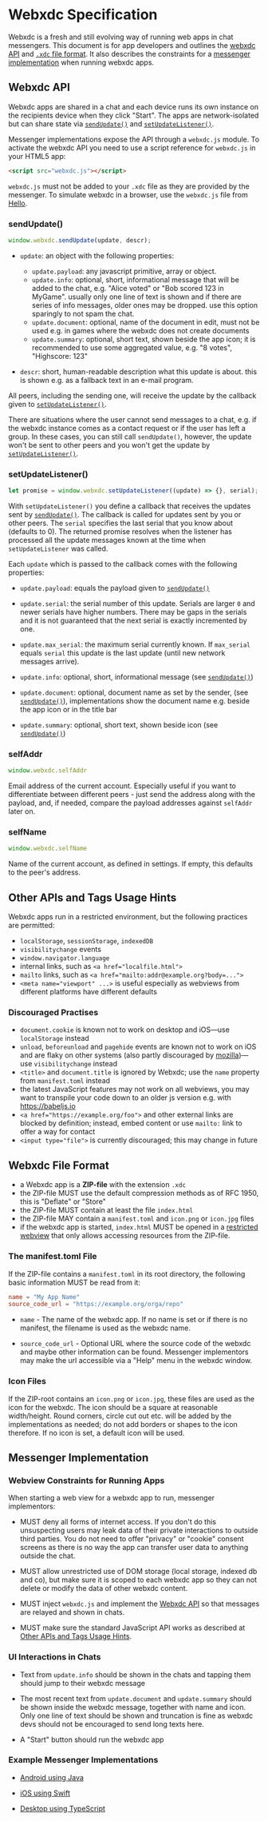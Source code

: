 # Webxdc Specification

Webxdc is a fresh and still evolving way of running web apps in chat messengers. 
This document is for app developers and outlines the [webxdc API](#webxdc-api) and [`.xdc` file format](#webxdc-file-format). It also describes the constraints for a [messenger implementation](#messenger-implementation) when running webxdc apps. 


## Webxdc API

Webxdc apps are shared in a chat and each device runs its own instance on the recipients device when they click "Start". The apps are network-isolated but can share state via [`sendUpdate()`](#sendupdate) and [`setUpdateListener()`](#setupdatelistener).

Messenger implementations expose the API through a `webxdc.js` module. To activate the webxdc API you need to use a script reference for `webxdc.js` in your HTML5 app:

```html
<script src="webxdc.js"></script>
```

`webxdc.js` must not be added to your `.xdc` file as they are provided by the messenger. To simulate webxdc in a browser, use the `webxdc.js` file from [Hello](https://github.com/webxdc/hello).


### sendUpdate()

```js
window.webxdc.sendUpdate(update, descr);
```

- `update`: an object with the following properties:  
    - `update.payload`: any javascript primitive, array or object.
    - `update.info`: optional, short, informational message that will be added to the chat,
       e.g. "Alice voted" or "Bob scored 123 in MyGame".
       usually only one line of text is shown
       and if there are series of info messages, older ones may be dropped.
       use this option sparingly to not spam the chat.
    - `update.document`: optional, name of the document in edit,
       must not be used e.g. in games where the webxdc does not create documents
    - `update.summary`: optional, short text, shown beside the app icon;
       it is recommended to use some aggregated value,  e.g. "8 votes", "Highscore: 123"

- `descr`: short, human-readable description what this update is about.
  this is shown e.g. as a fallback text in an e-mail program.

All peers, including the sending one,
will receive the update by the callback given to [`setUpdateListener()`](#setupdatelistener).

There are situations where the user cannot send messages to a chat,
e.g. if the webxdc instance comes as a contact request or if the user has left a group.
In these cases, you can still call `sendUpdate()`,
however, the update won't be sent to other peers
and you won't get the update by [`setUpdateListener()`](#setupdatelistener).


### setUpdateListener()

```js
let promise = window.webxdc.setUpdateListener((update) => {}, serial);
```

With `setUpdateListener()` you define a callback that receives the updates
sent by [`sendUpdate()`](#sendupdate). The callback is called for updates sent by you or other peers.
The `serial` specifies the last serial that you know about (defaults to 0). 
The returned promise resolves when the listener has processed all the update messages known at the time when  `setUpdateListener` was called. 

Each `update` which is passed to the callback comes with the following properties: 

- `update.payload`: equals the payload given to [`sendUpdate()`](#sendupdate)

- `update.serial`: the serial number of this update.
  Serials are larger `0` and newer serials have higher numbers.
  There may be gaps in the serials
  and it is not guaranteed that the next serial is exactly incremented by one.

- `update.max_serial`: the maximum serial currently known.
  If `max_serial` equals `serial` this update is the last update (until new network messages arrive).

- `update.info`: optional, short, informational message (see [`sendUpdate()`](#sendupdate))

- `update.document`: optional, document name as set by the sender, (see [`sendUpdate()`](#sendupdate)),
  implementations show the document name e.g. beside the app icon or in the title bar

- `update.summary`: optional, short text, shown beside icon (see [`sendUpdate()`](#sendupdate))


### selfAddr

```js
window.webxdc.selfAddr
```

Email address of the current account.
Especially useful if you want to differentiate between different peers -
just send the address along with the payload,
and, if needed, compare the payload addresses against `selfAddr` later on.


### selfName

```js
window.webxdc.selfName
```

Name of the current account, as defined in settings.
If empty, this defaults to the peer's address.



## Other APIs and Tags Usage Hints

Webxdc apps run in a restricted environment, but the following practices are permitted:

- `localStorage`, `sessionStorage`, `indexedDB`
- `visibilitychange` events
- `window.navigator.language`
- internal links, such as `<a href="localfile.html">`
- `mailto` links, such as `<a href="mailto:addr@example.org?body=...">`
- `<meta name="viewport" ...>` is useful especially as webviews from different platforms have different defaults


### Discouraged Practises 

- `document.cookie` is known not to work on desktop and iOS—use `localStorage` instead
- `unload`, `beforeunload` and `pagehide` events are known not to work on iOS and are flaky on other systems
  (also partly discouraged by [mozilla](https://developer.mozilla.org/en-US/docs/Web/API/Window/unload_event))—use `visibilitychange` instead
- `<title>` and `document.title` is ignored by Webxdc;
  use the `name` property from `manifest.toml` instead
- the latest JavaScript features may not work on all webviews,
  you may want to transpile your code down to an older js version
  e.g. with <https://babeljs.io>
- `<a href="https://example.org/foo">` and other external links are blocked by definition;
  instead, embed content or use `mailto:` link to offer a way for contact
- `<input type="file">` is currently discouraged; this may change in future


## Webxdc File Format

- a Webxdc app is a **ZIP-file** with the extension `.xdc`
- the ZIP-file MUST use the default compression methods as of RFC 1950,
  this is "Deflate" or "Store"
- the ZIP-file MUST contain at least the file `index.html`
- the ZIP-file MAY contain a `manifest.toml` and `icon.png` or
  `icon.jpg` files
- if the webxdc app is started, `index.html` MUST be opened in a [restricted webview](spec.md#webview-constraints-for-running-apps) that only allows accessing 
  resources from the ZIP-file.

### The manifest.toml File

If the ZIP-file contains a `manifest.toml` in its root directory,
the following basic information MUST be read from it: 

```toml
name = "My App Name"
source_code_url = "https://example.org/orga/repo"
```

- `name` - The name of the webxdc app.
  If no name is set or if there is no manifest, the filename is used as the webxdc name.

- `source_code_url` - Optional URL where the source code of the webxdc and maybe other information can be found.
  Messenger implementors may make the url accessible via a "Help" menu in the webxdc window.


### Icon Files 

If the ZIP-root contains an `icon.png` or `icon.jpg`,
these files are used as the icon for the webxdc.
The icon should be a square at reasonable width/height.
Round corners, circle cut out etc. will be added by the implementations as needed;
do not add borders or shapes to the icon therefore.
If no icon is set, a default icon will be used.



## Messenger Implementation

### Webview Constraints for Running Apps 

When starting a web view for a webxdc app to run, messenger implementors:

- MUST deny all forms of internet access. If you don't do this
  unsuspecting users may leak data of their private interactions to outside third parties. 
  You do not need to offer "privacy" or "cookie" consent screens as 
  there is no way the app can transfer user data to anything outside the chat. 

- MUST allow unrestricted use of DOM storage (local storage, indexed db and co), 
  but make sure it is scoped to each webxdc app so they can not delete or modify 
  the data of other webxdc content.

- MUST inject `webxdc.js` and implement the
  [Webxdc API](#webxdc-api) so that messages are relayed and shown in chats. 

- MUST make sure the standard JavaScript API works as described at
  [Other APIs and Tags Usage Hints](#other-apis-and-tags-usage-hints).

### UI Interactions in Chats

- Text from `update.info` should be shown in the chats
  and tapping them should jump to their webxdc message

- The most recent text from `update.document` and `update.summary` should be shown inside the webxdc message,
  together with name and icon.  
  Only one line of text should be shown and truncation is fine
  as webxdc devs should not be encouraged to send long texts here.

- A "Start" button should run the webxdc app

### Example Messenger Implementations

- [Android using Java](https://github.com/deltachat/deltachat-android/blob/master/src/org/thoughtcrime/securesms/WebxdcActivity.java)

- [iOS using Swift](https://github.com/deltachat/deltachat-ios/blob/master/deltachat-ios/Controller/WebxdcViewController.swift)

- [Desktop using TypeScript](https://github.com/deltachat/deltachat-desktop/blob/786b7514d69ffb723bbe6e706494852a2641bfcd/src/main/deltachat/webxdc.ts)


